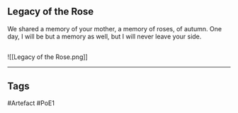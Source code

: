 ## Legacy of the Rose
We shared a memory of your mother,
a memory of roses, of autumn.
One day, I will be but a memory as well,
but I will never leave your side.
##
![[Legacy of the Rose.png]]

---
## Tags
#Artefact
#PoE1